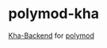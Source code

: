 # polymod-kha

[Kha-Backend](https://github.com/Kode/Kha.git) for [polymod](https://github.com/larsiusprime/polymod.git)

